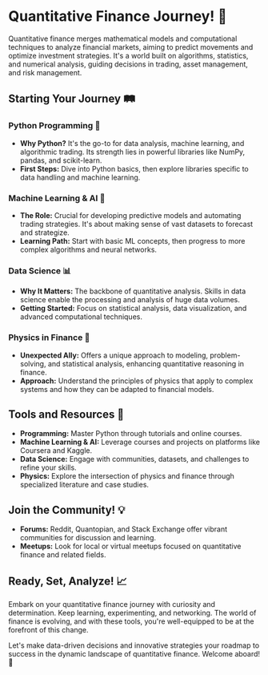  # Quantitative Finance Journey! 🚀

Quantitative finance merges mathematical models and computational techniques to analyze financial markets, aiming to predict movements and optimize investment strategies. It's a world built on algorithms, statistics, and numerical analysis, guiding decisions in trading, asset management, and risk management.

## Starting Your Journey 🛤

### Python Programming 🐍
- **Why Python?** It's the go-to for data analysis, machine learning, and algorithmic trading. Its strength lies in powerful libraries like NumPy, pandas, and scikit-learn.
- **First Steps:** Dive into Python basics, then explore libraries specific to data handling and machine learning.

### Machine Learning & AI 🤖
- **The Role:** Crucial for developing predictive models and automating trading strategies. It's about making sense of vast datasets to forecast and strategize.
- **Learning Path:** Start with basic ML concepts, then progress to more complex algorithms and neural networks.

### Data Science 📊
- **Why It Matters:** The backbone of quantitative analysis. Skills in data science enable the processing and analysis of huge data volumes.
- **Getting Started:** Focus on statistical analysis, data visualization, and advanced computational techniques.

### Physics in Finance 🔭
- **Unexpected Ally:** Offers a unique approach to modeling, problem-solving, and statistical analysis, enhancing quantitative reasoning in finance.
- **Approach:** Understand the principles of physics that apply to complex systems and how they can be adapted to financial models.

## Tools and Resources 🧰
- **Programming:** Master Python through tutorials and online courses.
- **Machine Learning & AI:** Leverage courses and projects on platforms like Coursera and Kaggle.
- **Data Science:** Engage with communities, datasets, and challenges to refine your skills.
- **Physics:** Explore the intersection of physics and finance through specialized literature and case studies.

## Join the Community! 💡
- **Forums:** Reddit, Quantopian, and Stack Exchange offer vibrant communities for discussion and learning.
- **Meetups:** Look for local or virtual meetups focused on quantitative finance and related fields.

## Ready, Set, Analyze! 📈
Embark on your quantitative finance journey with curiosity and determination. Keep learning, experimenting, and networking. The world of finance is evolving, and with these tools, you're well-equipped to be at the forefront of this change.

Let's make data-driven decisions and innovative strategies your roadmap to success in the dynamic landscape of quantitative finance. Welcome aboard! 🌟
